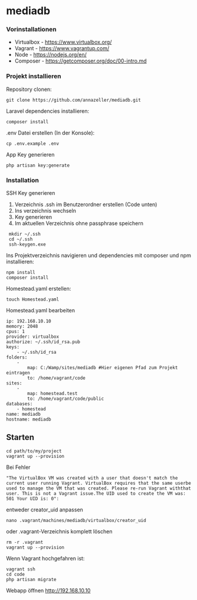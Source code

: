 # mediadb

### Vorinstallationen

* Virtualbox - https://www.virtualbox.org/
* Vagrant - https://www.vagrantup.com/
* Node - https://nodejs.org/en/
* Composer - https://getcomposer.org/doc/00-intro.md

### Projekt installieren

Repository clonen:
```
git clone https://github.com/annazeller/mediadb.git
```

Laravel dependencies installieren:
```
composer install
```

.env Datei erstellen (In der Konsole):
```
cp .env.example .env
```

App Key generieren
```
php artisan key:generate
```

### Installation

SSH Key generieren

1. Verzeichnis .ssh im Benutzerordner erstellen (Code unten)
2. Ins verzeichnis wechseln
3. Key generieren
4. Im aktuellen Verzeichnis ohne passphrase speichern

```
 mkdir ~/.ssh
 cd ~/.ssh
 ssh-keygen.exe
```

Ins Projektverzeichnis navigieren und dependencies mit composer und npm installieren:

```
npm install
composer install
```

Homestead.yaml erstellen:

```
touch Homestead.yaml
```

Homestead.yaml bearbeiten

```
ip: 192.168.10.10
memory: 2048
cpus: 1
provider: virtualbox
authorize: ~/.ssh/id_rsa.pub
keys:
    - ~/.ssh/id_rsa
folders:
    -
        map: C:/Wamp/sites/mediadb #Hier eigenen Pfad zum Projekt eintragen
        to: /home/vagrant/code
sites:
    -
        map: homestead.test
        to: /home/vagrant/code/public
databases:
    - homestead
name: mediadb
hostname: mediadb
```

## Starten

```
cd path/to/my/project
vagrant up --provision
```

Bei Fehler 
```
"The VirtualBox VM was created with a user that doesn't match the current user running Vagrant. VirtualBox requires that the same userbe used to manage the VM that was created. Please re-run Vagrant withthat user. This is not a Vagrant issue.The UID used to create the VM was: 501 Your UID is: 0":
```
entweder creator_uid anpassen

```
nano .vagrant/machines/mediadb/virtualbox/creator_uid
```
oder .vagrant-Verzeichnis komplett löschen

```
rm -r .vagrant
vagrant up --provision
```

Wenn Vagrant hochgefahren ist:

```
vagrant ssh
cd code
php artisan migrate
```

Webapp öffnen
http://192.168.10.10




